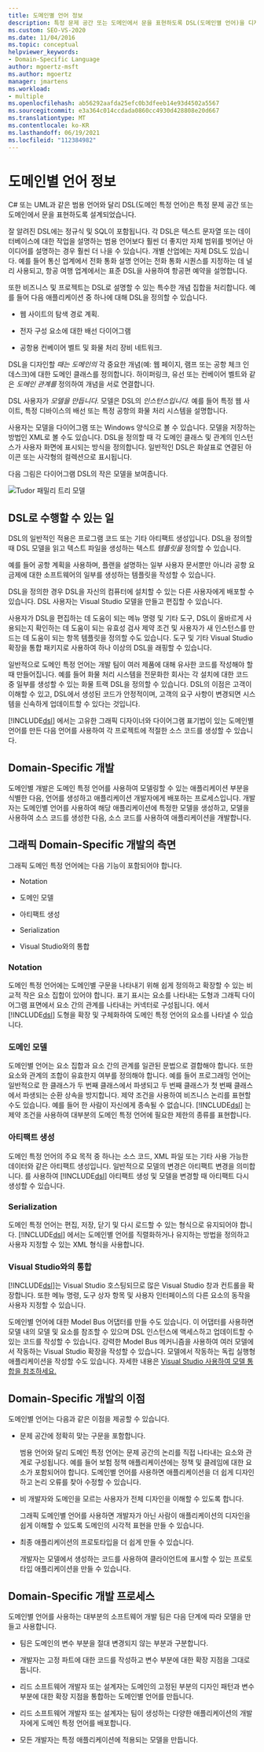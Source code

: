 ```yaml
---
title: 도메인별 언어 정보
description: 특정 문제 공간 또는 도메인에서 문을 표현하도록 DSL(도메인별 언어)을 디자인하는 방법을 알아봅니다.
ms.custom: SEO-VS-2020
ms.date: 11/04/2016
ms.topic: conceptual
helpviewer_keywords:
- Domain-Specific Language
author: mgoertz-msft
ms.author: mgoertz
manager: jmartens
ms.workload:
- multiple
ms.openlocfilehash: ab56292aafda25efc0b3dfeeb14e93d4502a5567
ms.sourcegitcommit: e3a364c014ccdada0860cc4930d428808e20d667
ms.translationtype: MT
ms.contentlocale: ko-KR
ms.lasthandoff: 06/19/2021
ms.locfileid: "112384982"
---
```

# <a name="about-domain-specific-languages"></a>도메인별 언어 정보

C# 또는 UML과 같은 범용 언어와 달리 DSL(도메인 특정 언어)은 특정 문제 공간 또는 도메인에서 문을 표현하도록 설계되었습니다.

잘 알려진 DSL에는 정규식 및 SQL이 포함됩니다. 각 DSL은 텍스트 문자열 또는 데이터베이스에 대한 작업을 설명하는 범용 언어보다 훨씬 더 좋지만 자체 범위를 벗어난 아이디어를 설명하는 경우 훨씬 더 나을 수 있습니다. 개별 산업에는 자체 DSL도 있습니다. 예를 들어 통신 업계에서 전화 통화 설명 언어는 전화 통화 시퀀스를 지정하는 데 널리 사용되고, 항공 여행 업계에서는 표준 DSL을 사용하여 항공편 예약을 설명합니다.

또한 비즈니스 및 프로젝트는 DSL로 설명할 수 있는 특수한 개념 집합을 처리합니다. 예를 들어 다음 애플리케이션 중 하나에 대해 DSL을 정의할 수 있습니다.

- 웹 사이트의 탐색 경로 계획.

- 전자 구성 요소에 대한 배선 다이어그램

- 공항용 컨베이어 벨트 및 화물 처리 장비 네트워크.

DSL을 디자인할 *때는 도메인의* 각 중요한 개념(예: 웹 페이지, 램프 또는 공항 체크 인 데스크)에 대한 도메인 클래스를 정의합니다. 하이퍼링크, 유선 또는 컨베이어 벨트와 같은 *도메인 관계를* 정의하여 개념을 서로 연결합니다.

DSL 사용자가 *모델을 만듭니다.* 모델은 DSL의 *인스턴스입니다.* 예를 들어 특정 웹 사이트, 특정 디바이스의 배선 또는 특정 공항의 화물 처리 시스템을 설명합니다.

사용자는 모델을 다이어그램 또는 Windows 양식으로 볼 수 있습니다. 모델을 저장하는 방법인 XML로 볼 수도 있습니다. DSL을 정의할 때 각 도메인 클래스 및 관계의 인스턴스가 사용자 화면에 표시되는 방식을 정의합니다. 일반적인 DSL은 화살표로 연결된 아이콘 또는 사각형의 컬렉션으로 표시됩니다.

다음 그림은 다이어그램 DSL의 작은 모델을 보여줍니다.

![Tudor 패밀리 트리 모델](../modeling/media/tudor_familytreemodel.png)

## <a name="what-you-can-do-with-dsls"></a>DSL로 수행할 수 있는 일

DSL의 일반적인 적용은 프로그램 코드 또는 기타 아티팩트 생성입니다. DSL을 정의할 때 DSL 모델을 읽고 텍스트 파일을 생성하는 텍스트 *템플릿을* 정의할 수 있습니다.

예를 들어 공항 계획을 사용하며, 플랜을 설명하는 일부 사용자 문서뿐만 아니라 공항 요금제에 대한 소프트웨어의 일부를 생성하는 템플릿을 작성할 수 있습니다.

DSL을 정의한 경우 DSL을 자신의 컴퓨터에 설치할 수 있는 다른 사용자에게 배포할 수 있습니다. DSL 사용자는 Visual Studio 모델을 만들고 편집할 수 있습니다.

사용자가 DSL을 편집하는 데 도움이 되는 메뉴 명령 및 기타 도구, DSL이 올바르게 사용되는지 확인하는 데 도움이 되는 유효성 검사 제약 조건 및 사용자가 새 인스턴스를 만드는 데 도움이 되는 항목 템플릿을 정의할 수도 있습니다. 도구 및 기타 Visual Studio 확장을 통합 패키지로 사용하여 하나 이상의 DSL을 래핑할 수 있습니다.

일반적으로 도메인 특정 언어는 개발 팀이 여러 제품에 대해 유사한 코드를 작성해야 할 때 만들어집니다. 예를 들어 화물 처리 시스템을 전문화한 회사는 각 설치에 대한 코드 중 일부를 생성할 수 있는 화물 트랙 DSL을 정의할 수 있습니다. DSL의 이점은 고객이 이해할 수 있고, DSL에서 생성된 코드가 안정적이며, 고객의 요구 사항이 변경되면 시스템을 신속하게 업데이트할 수 있다는 것입니다.

[!INCLUDE[dsl](../modeling/includes/dsl_md.md)] 에서는 고유한 그래픽 디자이너와 다이어그램 표기법이 있는 도메인별 언어를 만든 다음 언어를 사용하여 각 프로젝트에 적절한 소스 코드를 생성할 수 있습니다.

## <a name="domain-specific-development"></a>Domain-Specific 개발

도메인별 개발은 도메인 특정 언어를 사용하여 모델링할 수 있는 애플리케이션 부분을 식별한 다음, 언어를 생성하고 애플리케이션 개발자에게 배포하는 프로세스입니다. 개발자는 도메인별 언어를 사용하여 해당 애플리케이션에 특정한 모델을 생성하고, 모델을 사용하여 소스 코드를 생성한 다음, 소스 코드를 사용하여 애플리케이션을 개발합니다.

## <a name="aspects-of-graphical-domain-specific-development"></a>그래픽 Domain-Specific 개발의 측면

그래픽 도메인 특정 언어에는 다음 기능이 포함되어야 합니다.

- Notation

- 도메인 모델

- 아티팩트 생성

- Serialization

- Visual Studio와의 통합

### <a name="notation"></a>Notation

도메인 특정 언어에는 도메인별 구문을 나타내기 위해 쉽게 정의하고 확장할 수 있는 비교적 작은 요소 집합이 있어야 합니다. 표기 표시는 요소를 나타내는 도형과 그래픽 다이어그램 표면에서 요소 간의 관계를 나타내는 커넥터로 구성됩니다. 에서 [!INCLUDE[dsl](../modeling/includes/dsl_md.md)] 도형을 확장 및 구체화하여 도메인 특정 언어의 요소를 나타낼 수 있습니다.

### <a name="domain-model"></a>도메인 모델

도메인별 언어는 요소 집합과 요소 간의 관계를 일관된 문법으로 결합해야 합니다. 또한 요소와 관계의 조합이 유효한지 여부를 정의해야 합니다. 예를 들어 프로그래밍 언어는 일반적으로 한 클래스가 두 번째 클래스에서 파생되고 두 번째 클래스가 첫 번째 클래스에서 파생되는 순환 상속을 방지합니다. 제약 조건을 사용하여 비즈니스 논리를 표현할 수도 있습니다. 예를 들어 한 사람이 자신에게 종속될 수 없습니다. [!INCLUDE[dsl](../modeling/includes/dsl_md.md)] 는 제약 조건을 사용하여 대부분의 도메인 특정 언어에 필요한 제한의 종류를 표현합니다.

### <a name="artifact-generation"></a>아티팩트 생성

도메인 특정 언어의 주요 목적 중 하나는 소스 코드, XML 파일 또는 기타 사용 가능한 데이터와 같은 아티팩트 생성입니다. 일반적으로 모델의 변경은 아티팩트 변경을 의미합니다. 를 사용하여 [!INCLUDE[dsl](../modeling/includes/dsl_md.md)] 아티팩트 생성 및 모델을 변경할 때 아티팩트 다시 생성할 수 있습니다.

### <a name="serialization"></a>Serialization

도메인 특정 언어는 편집, 저장, 닫기 및 다시 로드할 수 있는 형식으로 유지되어야 합니다. [!INCLUDE[dsl](../modeling/includes/dsl_md.md)] 에서는 도메인별 언어를 직렬화하거나 유지하는 방법을 정의하고 사용자 지정할 수 있는 XML 형식을 사용합니다.

### <a name="integration-with-visual-studio"></a>Visual Studio와의 통합

[!INCLUDE[dsl](../modeling/includes/dsl_md.md)]는 Visual Studio 호스팅되므로 많은 Visual Studio 창과 컨트롤을 확장합니다. 또한 메뉴 명령, 도구 상자 항목 및 사용자 인터페이스의 다른 요소의 동작을 사용자 지정할 수 있습니다.

도메인별 언어에 대한 Model Bus 어댑터를 만들 수도 있습니다. 이 어댑터를 사용하면 모델 내의 모델 및 요소를 참조할 수 있으며 DSL 인스턴스에 액세스하고 업데이트할 수 있는 코드를 작성할 수 있습니다. 강력한 Model Bus 메커니즘을 사용하여 여러 모델에서 작동하는 Visual Studio 확장을 작성할 수 있습니다. 모델에서 작동하는 독립 실행형 애플리케이션을 작성할 수도 있습니다. 자세한 내용은 [Visual Studio 사용하여 모델 통합을 참조하세요.](../modeling/integrating-models-by-using-visual-studio-modelbus.md)

## <a name="benefits-of-domain-specific-development"></a>Domain-Specific 개발의 이점

도메인별 언어는 다음과 같은 이점을 제공할 수 있습니다.

- 문제 공간에 정확히 맞는 구문을 포함합니다.

     범용 언어와 달리 도메인 특정 언어는 문제 공간의 논리를 직접 나타내는 요소와 관계로 구성됩니다. 예를 들어 보험 정책 애플리케이션에는 정책 및 클레임에 대한 요소가 포함되어야 합니다. 도메인별 언어를 사용하면 애플리케이션을 더 쉽게 디자인하고 논리 오류를 찾아 수정할 수 있습니다.

- 비 개발자와 도메인을 모르는 사용자가 전체 디자인을 이해할 수 있도록 합니다.

     그래픽 도메인별 언어를 사용하면 개발자가 아닌 사람이 애플리케이션의 디자인을 쉽게 이해할 수 있도록 도메인의 시각적 표현을 만들 수 있습니다.

- 최종 애플리케이션의 프로토타입을 더 쉽게 만들 수 있습니다.

     개발자는 모델에서 생성하는 코드를 사용하여 클라이언트에 표시할 수 있는 프로토타입 애플리케이션을 만들 수 있습니다.

## <a name="the-process-of-domain-specific-development"></a>Domain-Specific 개발 프로세스

도메인별 언어를 사용하는 대부분의 소프트웨어 개발 팀은 다음 단계에 따라 모델을 만들고 사용합니다.

- 팀은 도메인의 변수 부분을 절대 변경되지 않는 부분과 구분합니다.

- 개발자는 고정 파트에 대한 코드를 작성하고 변수 부분에 대한 확장 지점을 그대로 둡니다.

- 리드 소프트웨어 개발자 또는 설계자는 도메인의 고정된 부분의 디자인 패턴과 변수 부분에 대한 확장 지점을 통합하는 도메인별 언어를 만듭니다.

- 리드 소프트웨어 개발자 또는 설계자는 팀이 생성하는 다양한 애플리케이션의 개발자에게 도메인 특정 언어를 배포합니다.

- 모든 개발자는 특정 애플리케이션에 적용되는 모델을 만듭니다.

